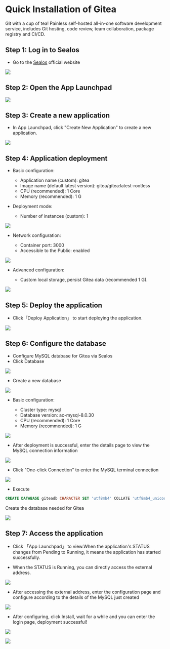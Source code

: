 # Quick Installation of Gitea

Git with a cup of tea! Painless self-hosted all-in-one software development service, includes Git hosting, code review, team collaboration, package registry and CI/CD.

## Step 1: Log in to Sealos

- Go to the [Sealos](https://cloud.sealos.io/) official website

![](../images/gitea-0.png)

## Step 2: Open the App Launchpad 

![](../images/gitea-1.png)

## Step 3: Create a new application

- In App Launchpad, click "Create New Application" to create a new application.

![](../images/gitea-2.png)

## Step 4: Application deployment

- Basic configuration:

  - Application name (custom): gitea
  - Image name (default latest version): gitea/gitea:latest-rootless
  - CPU (recommended): 1 Core
  - Memory (recommended): 1 G

- Deployment mode:

  - Number of instances (custom): 1

![](../images/gitea-3.png)

- Network configuration:

  - Container  port: 3000
  - Accessible to the Public: enabled

![](../images/gitea-4.png)

- Advanced configuration:

  - Custom local storage, persist Gitea data (recommended 1 G).
  

![](../images/gitea-5.png)

## Step 5: Deploy the application

- Click「Deploy Application」 to start deploying the application.

![](../images/gitea-6.png)

## Step 6: Configure the database

- Configure MySQL database for Gitea via Sealos
- Click Database

![](../images/gitea-9.png)

- Create a new database

![](../images/gitea-10.png)

- Basic configuration:

  - Cluster type: mysql
  - Database version: ac-mysql-8.0.30
  - CPU (recommended): 1 Core
  - Memory (recommended): 1 G
  

![](../images/gitea-11.png)

- After deployment is successful, enter the details page to view the MySQL connection information

![](../images/gitea-12.png)

- Click "One-click Connection" to enter the MySQL terminal connection

![](../images/gitea-13.png)

- Execute

```sql
CREATE DATABASE giteadb CHARACTER SET 'utf8mb4' COLLATE 'utf8mb4_unicode_ci';
```

Create the database needed for Gitea

![](../images/gitea-14.png)

## Step 7: Access the application

- Click 「App Launchpad」 to view.When the application's STATUS changes from Pending to Running, it means the application has started successfully.

- When the STATUS is Running, you can directly access the external address.

![](../images/gitea-7.png)

- After accessing the external address, enter the configuration page and configure according to the details of the MySQL just created

![](../images/gitea-15.png)

- After configuring, click Install, wait for a while and you can enter the login page, deployment successful!

![](../images/gitea-16.png)

![](../images/gitea-17.png)

